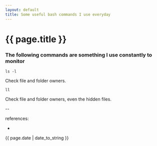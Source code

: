 ```yaml
---
layout: default
title: Some useful bash commands I use everyday
---
```

# {{ page.title }}

### The following commands are something I use constantly to monitor 

```
ls -l 
```

Check file and folder owners. 

```
ll
```

Check file and folder owners, even the hidden files. 

--

references:

* []()

{{ page.date | date_to_string }}
